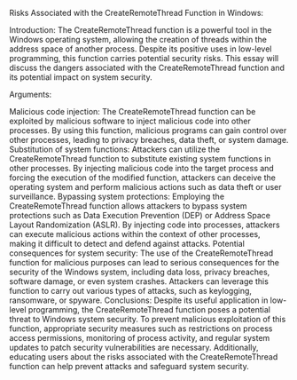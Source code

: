 Risks Associated with the CreateRemoteThread Function in Windows:

Introduction:
The CreateRemoteThread function is a powerful tool in the Windows operating system, allowing the creation of threads within the address space of another process. Despite its positive uses in low-level programming, this function carries potential security risks. This essay will discuss the dangers associated with the CreateRemoteThread function and its potential impact on system security.

Arguments:

Malicious code injection: The CreateRemoteThread function can be exploited by malicious software to inject malicious code into other processes. By using this function, malicious programs can gain control over other processes, leading to privacy breaches, data theft, or system damage.
Substitution of system functions: Attackers can utilize the CreateRemoteThread function to substitute existing system functions in other processes. By injecting malicious code into the target process and forcing the execution of the modified function, attackers can deceive the operating system and perform malicious actions such as data theft or user surveillance.
Bypassing system protections: Employing the CreateRemoteThread function allows attackers to bypass system protections such as Data Execution Prevention (DEP) or Address Space Layout Randomization (ASLR). By injecting code into processes, attackers can execute malicious actions within the context of other processes, making it difficult to detect and defend against attacks.
Potential consequences for system security: The use of the CreateRemoteThread function for malicious purposes can lead to serious consequences for the security of the Windows system, including data loss, privacy breaches, software damage, or even system crashes. Attackers can leverage this function to carry out various types of attacks, such as keylogging, ransomware, or spyware.
Conclusions:
Despite its useful application in low-level programming, the CreateRemoteThread function poses a potential threat to Windows system security. To prevent malicious exploitation of this function, appropriate security measures such as restrictions on process access permissions, monitoring of process activity, and regular system updates to patch security vulnerabilities are necessary. Additionally, educating users about the risks associated with the CreateRemoteThread function can help prevent attacks and safeguard system security.
